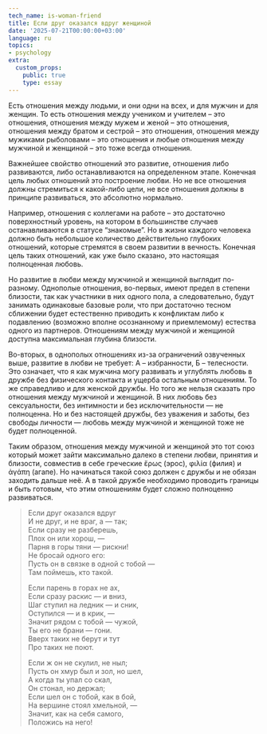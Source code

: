 ```yaml
---
tech_name: is-woman-friend
title: Если друг оказался вдруг женщиной
date: '2025-07-21T00:00:00+03:00'
language: ru
topics:
- psychology
extra:
  custom_props:
    public: true
    type: essay
---
```


Есть отношения между людьми, и они одни на всех, и для мужчин и для женщин. То есть отношения между учеником и учителем – это отношения, отношения между мужем и женой – это отношения, отношения между братом и сестрой – это отношения, отношения между мужиками рыболовами – это отношения и любые отношения между мужчиной и женщиной – это тоже всегда отношения. 

Важнейшее свойство отношений это развитие, отношения либо развиваются, либо останавливаются на определенном этапе. Конечная цель любых отношений это построение любви. Но не все отношения должны стремиться к какой-либо цели, не все отношения должны в принципе развиваться, это абсолютно нормально.

Например, отношения с коллегами на работе – это достаточно поверхностный уровень, на котором в большинстве случаев останавливаются в статусе “знакомые”. Но в жизни каждого человека должно быть небольшое количество действительно глубоких отношений, которые стремятся в своем развитии в вечность. Конечная цель таких отношений, как уже было сказано, это настоящая полноценная любовь.

Но развитие в любви между мужчиной и женщиной выглядит по-разному. 
Однополые отношения, во-первых, имеют предел в степени близости, так как участники в них одного пола, а следовательно, будут занимать одинаковые базовые роли, что при достаточно тесном сближении будет естественно приводить к конфликтам либо к подавлению (возможно вполне осознанному и приемлемому) естества одного из партнеров. Отношениям между мужчиной и женщиной доступна максимальная глубина близости. 

Во-вторых, в однополых отношениях из-за ограничений озвученных выше, развитие в любви не требует: А – избранности, Б – телесности. Это означает, что я как мужчина могу развивать и углублять любовь в дружбе без физического контакта и ущерба остальным отношениям. То же справедливо и для женской дружбы. Но того же нельзя сказать про отношения между мужчиной и женщиной. В них любовь без сексуальности, без интимности и без исключительности — не полноценна. Но и без настоящей дружбы, без уважения и заботы, без свободы личности — любовь между мужчиной и женщиной тоже не будет полноценной. 

Таким образом, отношения между мужчиной и женщиной это тот союз который может зайти максимально далеко в степени любви, принятия и близости, совместив в себе греческие ἔρως (эрос), φιλία (филия) и ἀγάπη (агапе). Но начинаться такой союз должен с дружбы и не обязан заходить дальше неё. А в такой дружбе необходимо проводить границы и быть готовым, что этим отношениям будет сложно полноценно развиваться.

>Если друг оказался вдруг  
И не друг, и не враг, а — так;  
Если сразу не разберешь,  
Плох он или хорош, —  
Парня в горы тяни — рискни!  
Не бросай одного его:  
Пусть он в связке в одной с тобой —  
Там поймешь, кто такой.
>
>Если парень в горах не ах,  
Если сразу раскис — и вниз,  
Шаг ступил на ледник — и сник,  
Оступился — и в крик, —  
Значит рядом с тобой — чужой,  
Ты его не брани — гони.  
Вверх таких не берут и тут  
Про таких не поют.
>
>Если ж он не скулил, не ныл;  
Пусть он хмур был и зол, но шел,  
А когда ты упал со скал,  
Он стонал, но держал;  
Если шел он с тобой, как в бой,  
На вершине стоял хмельной, —  
Значит, как на себя самого,  
Положись на него!